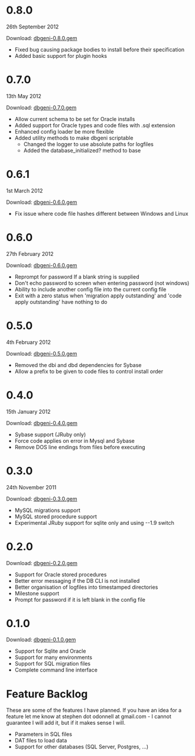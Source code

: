 # 0.8.0

26th September 2012

Download: [dbgeni-0.8.0.gem](/downloads/dbgeni-0.8.0.gem)

 * Fixed bug causing package bodies to install before their specification
 * Added basic support for plugin hooks


# 0.7.0

13th May 2012

Download: [dbgeni-0.7.0.gem](/downloads/dbgeni-0.7.0.gem)

 * Allow current schema to be set for Oracle installs
 * Added support for Oracle types and code files with .sql extension
 * Enhanced config loader be more flexible
 * Added utility methods to make dbgeni scriptable
   * Changed the logger to use absolute paths for logfiles
   * Added the database_initialized? method to base


# 0.6.1

1st March 2012

Download: [dbgeni-0.6.0.gem](/downloads/dbgeni-0.6.1.gem)

 * Fix issue where code file hashes different between Windows and Linux

# 0.6.0

27th February 2012

Download: [dbgeni-0.6.0.gem](/downloads/dbgeni-0.6.0.gem)

 * Reprompt for password If a blank string is supplied
 * Don't echo password to screen when entering password (not windows)
 * Ability to include another config file into the current config file
 * Exit with a zero status when 'migration apply outstanding' and 'code apply outstanding' have nothing to do

# 0.5.0

4th February 2012

Download: [dbgeni-0.5.0.gem](/downloads/dbgeni-0.5.0.gem)

 * Removed the dbi and dbd dependencies for Sybase
 * Allow a prefix to be given to code files to control install order


# 0.4.0

15th January 2012

Download: [dbgeni-0.4.0.gem](/downloads/dbgeni-0.4.0.gem)

 * Sybase support (JRuby only)
 * Force code applies on error in Mysql and Sybase
 * Remove DOS line endings from files before executing

# 0.3.0 

24th November 2011

Download: [dbgeni-0.3.0.gem](/downloads/dbgeni-0.3.0.gem)

 * MySQL migrations support
 * MySQL stored procedure support
 * Experimental JRuby support for sqlite only and using --1.9 switch

# 0.2.0

Download: [dbgeni-0.2.0.gem](/downloads/dbgeni-0.2.0.gem)

 * Support for Oracle stored procedures
 * Better error messaging if the DB CLI is not installed
 * Better organisation of logfiles into timestamped directories
 * Milestone support
 * Prompt for password if it is left blank in the config file

# 0.1.0

Download: [dbgeni-0.1.0.gem](/downloads/dbgeni-0.1.0.gem)

 * Support for Sqlite and Oracle
 * Support for many environments
 * Support for SQL migration files
 * Complete command line interface

# Feature Backlog

These are some of the features I have planned. If you have an idea for a feature let me know at stephen dot odonnell at gmail.com - I cannot guarantee I will add it, but if it makes sense I will.

 * Parameters in SQL files
 * DAT files to load data
 * Support for other databases (SQL Server, Postgres, ...)



